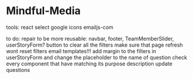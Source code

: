 # Mindful-Media

tools:
react select
google icons
emailjs-com

to do:
repair to be more reusable: navbar, footer, TeamMemberSlider, userStoryForm?
button to clear all the filters
make sure that page refresh wont reset filters
email templates!!!
add margin to the filters in userStoryForm and change the placeholder to the name of question
check every component that have matching its purpose description
update questions
